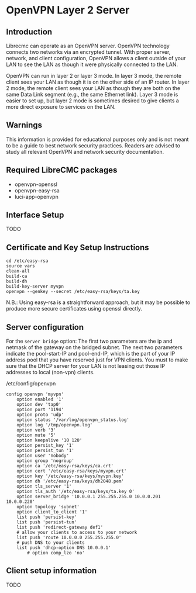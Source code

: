 # OpenVPN Layer 2 Server

## Introduction

Librecmc can operate as an OpenVPN server. OpenVPN technology connects
two networks via an encrypted tunnel. With proper server, network, and
client configuration, OpenVPN allows a client outside of your LAN to
see the LAN as though it were physically connected to the LAN.

OpenVPN can run in layer 2 or layer 3 mode. In layer 3 mode, the
remote client sees your LAN as though it is on the other side of an IP
router. In layer 2 mode, the remote client sees your LAN as though
they are both on the same Data Link segment (e.g., the same Ethernet
link). Layer 3 mode is easier to set up, but layer 2 mode is sometimes
desired to give clients a more direct exposure to services on the LAN.

## Warnings

This information is provided for educational purposes only and is not
meant to be a guide to best network security practices. Readers are
advised to study all relevant OpenVPN and network security
documentation.

## Required LibreCMC packages

* openvpn-openssl
* openvpn-easy-rsa
* luci-app-openvpn

## Interface Setup

TODO

## Certificate and Key Setup Instructions

```
cd /etc/easy-rsa
source vars
clean-all
build-ca
build-dh
build-key-server myvpn
openvpn --genkey --secret /etc/easy-rsa/keys/ta.key
```

N.B.: Using easy-rsa is a straightforward approach, but it may be
possible to produce more secure certificates using openssl directly.

## Server configuration

For the `server bridge` option: The first two parameters are the ip
and netmask of the gateway on the bridged subnet. The next two
parameters indicate the pool-start-IP and pool-end-IP, which is the
part of your IP address pool that you have reserved just for VPN
clients. You must to make sure that the DHCP server for your LAN is
not leasing out those IP addresses to local (non-vpn) clients.

/etc/config/openvpn
```
config openvpn 'myvpn'
	option enabled '1'
	option dev 'tap0'
	option port '1194'
	option proto 'udp'
	option status '/var/log/openvpn_status.log'
	option log '/tmp/openvpn.log'
	option verb '3'
	option mute '5'
	option keepalive '10 120'
	option persist_key '1'
	option persist_tun '1'
	option user 'nobody'
	option group 'nogroup'
	option ca '/etc/easy-rsa/keys/ca.crt'
	option cert '/etc/easy-rsa/keys/myvpn.crt'
	option key '/etc/easy-rsa/keys/myvpn.key'
	option dh '/etc/easy-rsa/keys/dh2048.pem'
	option tls_server '1'
	option tls_auth '/etc/easy-rsa/keys/ta.key 0'
	option server_bridge '10.0.0.1 255.255.255.0 10.0.0.201 10.0.0.220'
	option topology 'subnet'
	option client_to_client '1'
	list push 'persist-key'
	list push 'persist-tun'
	list push 'redirect-gateway def1'
	# allow your clients to access to your network
	list push 'route 10.0.0.0 255.255.255.0'
	# push DNS to your clients
	list push 'dhcp-option DNS 10.0.0.1'
        # option comp_lzo 'no'
```

## Client setup information

TODO
